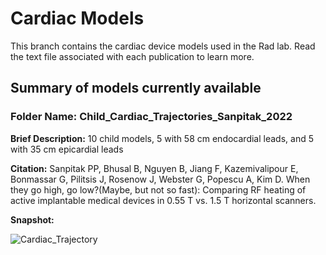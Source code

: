 # Cardiac Models
This branch contains the cardiac device models used in the Rad lab. Read the text file associated with each publication to learn more.

## Summary of models currently available

### Folder Name: Child_Cardiac_Trajectories_Sanpitak_2022

**Brief Description:** 10 child models, 5 with 58 cm endocardial leads, and 5 with 35 cm epicardial leads

**Citation:** Sanpitak PP, Bhusal B, Nguyen B, Jiang F, Kazemivalipour E, Bonmassar G, Pilitsis J, Rosenow J, Webster G, Popescu A, Kim D. When they go high, go low?(Maybe, but not so fast): Comparing RF heating of active implantable medical devices in 0.55 T vs. 1.5 T horizontal scanners.

**Snapshot:**

![Cardiac_Trajectory](https://github.com/Rad-Lab-Northwestern/Rad-Lab/assets/142253822/a87316fd-13a7-4c99-b488-f2747e6ee074)
